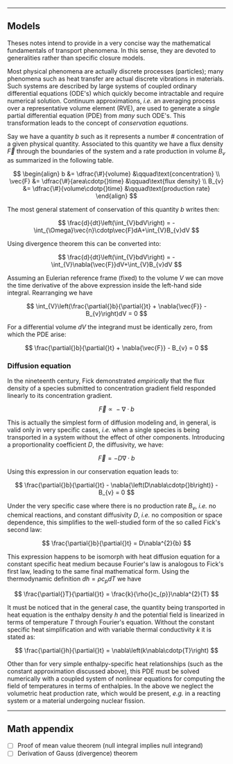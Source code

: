 
---
## Models

Theses notes intend to provide in a very concise way the mathematical fundamentals of transport phenomena. In this sense, they are devoted to generalities rather than specific closure models. 

Most physical phenomena are actually discrete processes (particles); many phenomena such as heat transfer are actual discrete vibrations in materials. Such systems are described by large systems of coupled ordinary differential equations (ODE's) which quickly become intractable and require numerical solution. Continuum approximations, *i.e.* an averaging process over a representative volume element (RVE), are used to generate a *single* partial differential equation (PDE) from *many* such ODE's. This transformation leads to the concept of *conservation equations*.

Say we have a quantity $b$ such as it represents a number $\#$ concentration of a given physical quantity. Associated to this quantity we have a flux density $\vec{F}$ through the boundaries of the system and a rate production in volume $B_v$ as summarized in the following table.

$$
\begin{align}
b &= \dfrac{\#}{volume}                 &\qquad\text{concentration}  \\
\vec{F} &= \dfrac{\#}{area\cdotp{}time} &\qquad\text{flux density}   \\
B_{v} &= \dfrac{\#}{volume\cdotp{}time} &\qquad\text{production rate}
\end{align}
$$

The most general statement of conservation of this quantity $b$ writes then:

$$
\frac{d}{dt}\left(\int_{V}bdV\right) = -\int_{\Omega}\vec{n}\cdotp\vec{F}dA+\int_{V}B_{v}dV
$$

Using divergence theorem this can be converted into:

$$
\frac{d}{dt}\left(\int_{V}bdV\right) = -\int_{V}\nabla{\vec{F}}dV+\int_{V}B_{v}dV
$$

Assuming an Eulerian reference frame (fixed) to the volume $V$ we can move the time derivative of the above expression inside the left-hand side integral. Rearranging we have

$$
\int_{V}\left(\frac{\partial{}b}{\partial{}t} + \nabla{\vec{F}} - B_{v}\right)dV = 0
$$

For a differential volume $dV$ the integrand must be identically zero, from which the PDE arise:

$$
\frac{\partial{}b}{\partial{}t} + \nabla{\vec{F}} - B_{v} = 0
$$


### Diffusion equation

In the nineteenth century, Fick demonstrated *empirically* that the flux density of a species submitted to concentration gradient field responded linearly to its concentration gradient.

$$
\vec{F}\propto{}-\nabla\cdotp{}b
$$

This is actually the simplest form of diffusion modeling and, in general, is valid only in very specific cases, *i.e.* when a single species is being transported in a system without the effect of other components. Introducing a proportionality coefficient $D$, the diffusivity, we have:

$$
\vec{F}=-D\nabla\cdotp{}b
$$

Using this expression in our conservation equation leads to:

$$
\frac{\partial{}b}{\partial{}t} - \nabla{\left(D\nabla\cdotp{}b\right)} - B_{v} = 0
$$

Under the very specific case where there is no production rate $B_{v}$, *i.e.* no chemical reactions, and constant diffusivity $D$, *i.e.* no composition or space dependence, this simplifies to the well-studied form of the so called Fick's second law:

$$
\frac{\partial{}b}{\partial{}t} = D\nabla^{2}{b}
$$

This expression happens to be isomorph with heat diffusion equation for a constant specific heat medium because Fourier's law is analogous to Fick's first law, leading to the same final mathematical form. Using the thermodynamic definition $dh=\rho{}c_{p}dT$ we have

$$
\frac{\partial{}T}{\partial{}t} = \frac{k}{\rho{}c_{p}}\nabla^{2}{T}
$$

It must be noticed that in the general case, the quantity being transported in heat equation is the enthalpy density $h$ and the potential field is linearized in terms of temperature $T$ through Fourier's equation. Without the constant specific heat simplification and with variable thermal conductivity $k$ it is stated as:

$$
\frac{\partial{}h}{\partial{}t} = \nabla\left(k\nabla\cdotp{T}\right)
$$

Other than for very simple enthalpy-specific heat relationships (such as the constant approximation discussed above), this PDE must be solved numerically with a coupled system of nonlinear equations for computing the field of temperatures in terms of enthalpies. In the above we neglect the volumetric heat production rate, which would be present, *e.g.* in a reacting system or a material undergoing nuclear fission. 

---

## Math appendix

- [ ] Proof of mean value theorem (null integral implies null integrand)
- [ ] Derivation of Gauss (divergence) theorem
